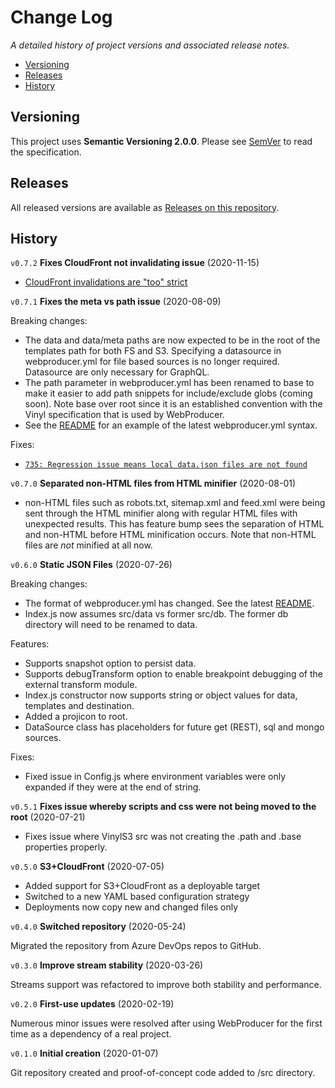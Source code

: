 # Change Log  <!-- omit in toc -->

_A detailed history of project versions and associated release notes._

- [Versioning](#versioning)
- [Releases](#releases)
- [History](#history)

## Versioning

This project uses **Semantic Versioning 2.0.0**. Please see [SemVer](https://semver.org/) to read the specification.

## Releases

All released versions are available as [Releases on this repository](https://github.com/tforster/webproducer/releases).

## History

`v0.7.2` **Fixes CloudFront not invalidating issue** (2020-11-15)

- [CloudFront invalidations are "too" strict](https://dev.azure.com/techsmarts/TechSmarts/_workitems/edit/743)
  
`v0.7.1` **Fixes the meta vs path issue** (2020-08-09)

Breaking changes:

- The data and data/meta paths are now expected to be in the root of the templates path for both FS and S3. Specifying a datasource in webproducer.yml for file based sources is no longer required. Datasource are only necessary for GraphQL.
- The path parameter in webproducer.yml has been renamed to base to make it easier to add path snippets for include/exclude globs (coming soon). Note base over root since it is an established convention with the Vinyl specification that is used by WebProducer.
- See the [README](README.md) for an example of the latest webproducer.yml syntax.

Fixes:

- [`735: Regression issue means local data.json files are not found`](https://dev.azure.com/techsmarts/Web%20Producer/_workitems/edit/735)

`v0.7.0` **Separated non-HTML files from HTML minifier** (2020-08-01)

- non-HTML files such as robots.txt, sitemap.xml and feed.xml were being sent through the HTML minifier along with regular HTML files with unexpected results. This has feature bump sees the separation of HTML and non-HTML before HTML minification occurs. Note that non-HTML files are _not_ minified at all now.

`v0.6.0` **Static JSON Files** (2020-07-26)

Breaking changes:

- The format of webproducer.yml has changed. See the latest [README](README.md).
- Index.js now assumes src/data vs former src/db. The former db directory will need to be renamed to data.

Features:

- Supports snapshot option to persist data.
- Supports debugTransform option to enable breakpoint debugging of the external transform module.
- Index.js constructor now supports string or object values for data, templates and destination.
- Added a projicon to root.
- DataSource class has placeholders for future get (REST), sql and mongo sources.

Fixes:

- Fixed issue in Config.js where environment variables were only expanded if they were at the end of string.

`v0.5.1` **Fixes issue whereby scripts and css were not being moved to the root** (2020-07-21)

- Fixes issue where VinylS3 src was not creating the .path and .base properties properly.

`v0.5.0` **S3+CloudFront** (2020-07-05)

- Added support for S3+CloudFront as a deployable target
- Switched to a new YAML based configuration strategy
- Deployments now copy new and changed files only

`v0.4.0` **Switched repository** (2020-05-24)

Migrated the repository from Azure DevOps repos to GitHub.

`v0.3.0` **Improve stream stability** (2020-03-26)

Streams support was refactored to improve both stability and performance.

`v0.2.0` **First-use updates** (2020-02-19)

Numerous minor issues were resolved after using WebProducer for the first time as a dependency of a real project.

`v0.1.0` **Initial creation** (2020-01-07)

Git repository created and proof-of-concept code added to /src directory.
